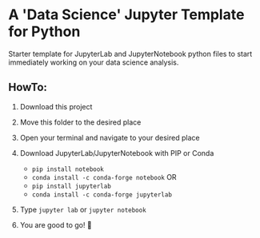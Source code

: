 # A 'Data Science' Jupyter Template for Python
Starter template for JupyterLab and JupyterNotebook python files to start immediately working on your data science analysis.

## HowTo:

1.  Download this project
2.  Move this folder to the desired place
3.  Open your terminal and navigate to your desired place 
4.  Download JupyterLab/JupyterNotebook with PIP or Conda
       -   `pip install notebook` 
       -   `conda install -c conda-forge notebook`
        OR 
       -  `pip install jupyterlab`
       -   `conda install -c conda-forge jupyterlab`
  
5.  Type `jupyter lab` or `jupyter notebook`
6.  You are good to go! 🚀 
